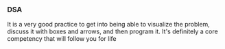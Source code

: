 ### DSA

It is a very good practice to get into being able to visualize the problem, discuss it with boxes and arrows, and then program it. It's definitely a core competency that will follow you for life